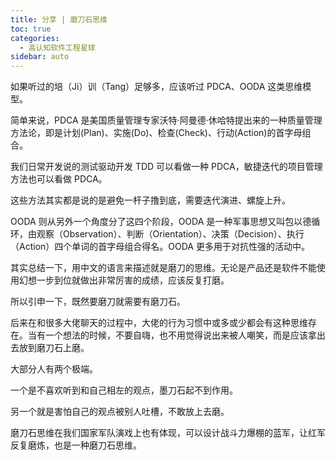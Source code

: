 ```yaml
---
title: 分享 | 磨刀石思维
toc: true
categories: 
  - 高认知软件工程星球
sidebar: auto
---
```


如果听过的培（Ji）训（Tang）足够多，应该听过 PDCA、OODA 这类思维模型。

简单来说，PDCA 是美国质量管理专家沃特·阿曼德·休哈特提出来的一种质量管理方法论，即是计划(Plan)、实施(Do)、检查(Check)、行动(Action)的首字母组合。

我们日常开发说的测试驱动开发 TDD 可以看做一种 PDCA，敏捷迭代的项目管理方法也可以看做 PDCA。

这些方法其实都是说的是避免一杆子撸到底，需要迭代演进、螺旋上升。

OODA 则从另外一个角度分了这四个阶段，OODA 是一种军事思想又叫包以德循环，由观察（Observation）、判断（Orientation）、决策（Decision）、执行（Action）四个单词的首字母组合得名。OODA 更多用于对抗性强的活动中。

其实总结一下，用中文的语言来描述就是磨刀的思维。无论是产品还是软件不能使用幻想一步到位就做出非常厉害的成绩，应该反复打磨。

所以引申一下，既然要磨刀就需要有磨刀石。

后来在和很多大佬聊天的过程中，大佬的行为习惯中或多或少都会有这种思维存在。当有一个想法的时候，不要自嗨，也不用觉得说出来被人嘲笑，而是应该拿出去放到磨刀石上磨。

大部分人有两个极端。

一个是不喜欢听到和自己相左的观点，墨刀石起不到作用。

另一个就是害怕自己的观点被别人吐槽，不敢放上去磨。

磨刀石思维在我们国家军队演戏上也有体现，可以设计战斗力爆棚的蓝军，让红军反复磨炼，也是一种磨刀石思维。